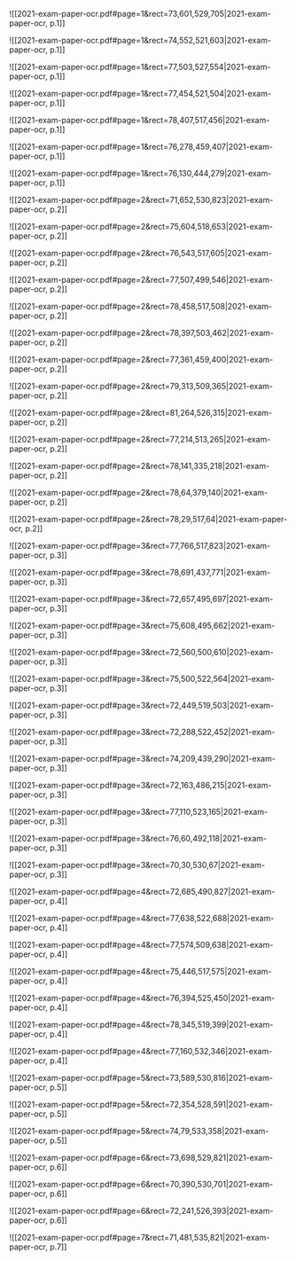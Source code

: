 ![[2021-exam-paper-ocr.pdf#page=1&rect=73,601,529,705|2021-exam-paper-ocr, p.1]]



![[2021-exam-paper-ocr.pdf#page=1&rect=74,552,521,603|2021-exam-paper-ocr, p.1]]



![[2021-exam-paper-ocr.pdf#page=1&rect=77,503,527,554|2021-exam-paper-ocr, p.1]]



![[2021-exam-paper-ocr.pdf#page=1&rect=77,454,521,504|2021-exam-paper-ocr, p.1]]



![[2021-exam-paper-ocr.pdf#page=1&rect=78,407,517,456|2021-exam-paper-ocr, p.1]]



![[2021-exam-paper-ocr.pdf#page=1&rect=76,278,459,407|2021-exam-paper-ocr, p.1]]



![[2021-exam-paper-ocr.pdf#page=1&rect=76,130,444,279|2021-exam-paper-ocr, p.1]]



![[2021-exam-paper-ocr.pdf#page=2&rect=71,652,530,823|2021-exam-paper-ocr, p.2]]



![[2021-exam-paper-ocr.pdf#page=2&rect=75,604,518,653|2021-exam-paper-ocr, p.2]]



![[2021-exam-paper-ocr.pdf#page=2&rect=76,543,517,605|2021-exam-paper-ocr, p.2]]



![[2021-exam-paper-ocr.pdf#page=2&rect=77,507,499,546|2021-exam-paper-ocr, p.2]]



![[2021-exam-paper-ocr.pdf#page=2&rect=78,458,517,508|2021-exam-paper-ocr, p.2]]



![[2021-exam-paper-ocr.pdf#page=2&rect=78,397,503,462|2021-exam-paper-ocr, p.2]]



![[2021-exam-paper-ocr.pdf#page=2&rect=77,361,459,400|2021-exam-paper-ocr, p.2]]



![[2021-exam-paper-ocr.pdf#page=2&rect=79,313,509,365|2021-exam-paper-ocr, p.2]]



![[2021-exam-paper-ocr.pdf#page=2&rect=81,264,526,315|2021-exam-paper-ocr, p.2]]



![[2021-exam-paper-ocr.pdf#page=2&rect=77,214,513,265|2021-exam-paper-ocr, p.2]]



![[2021-exam-paper-ocr.pdf#page=2&rect=78,141,335,218|2021-exam-paper-ocr, p.2]]



![[2021-exam-paper-ocr.pdf#page=2&rect=78,64,379,140|2021-exam-paper-ocr, p.2]]



![[2021-exam-paper-ocr.pdf#page=2&rect=78,29,517,64|2021-exam-paper-ocr, p.2]]



![[2021-exam-paper-ocr.pdf#page=3&rect=77,766,517,823|2021-exam-paper-ocr, p.3]]



![[2021-exam-paper-ocr.pdf#page=3&rect=78,691,437,771|2021-exam-paper-ocr, p.3]]



![[2021-exam-paper-ocr.pdf#page=3&rect=72,657,495,697|2021-exam-paper-ocr, p.3]]



![[2021-exam-paper-ocr.pdf#page=3&rect=75,608,495,662|2021-exam-paper-ocr, p.3]]



![[2021-exam-paper-ocr.pdf#page=3&rect=72,560,500,610|2021-exam-paper-ocr, p.3]]



![[2021-exam-paper-ocr.pdf#page=3&rect=75,500,522,564|2021-exam-paper-ocr, p.3]]



![[2021-exam-paper-ocr.pdf#page=3&rect=72,449,519,503|2021-exam-paper-ocr, p.3]]



![[2021-exam-paper-ocr.pdf#page=3&rect=72,288,522,452|2021-exam-paper-ocr, p.3]]



![[2021-exam-paper-ocr.pdf#page=3&rect=74,209,439,290|2021-exam-paper-ocr, p.3]]



![[2021-exam-paper-ocr.pdf#page=3&rect=72,163,486,215|2021-exam-paper-ocr, p.3]]



![[2021-exam-paper-ocr.pdf#page=3&rect=77,110,523,165|2021-exam-paper-ocr, p.3]]



![[2021-exam-paper-ocr.pdf#page=3&rect=76,60,492,118|2021-exam-paper-ocr, p.3]]



![[2021-exam-paper-ocr.pdf#page=3&rect=70,30,530,67|2021-exam-paper-ocr, p.3]]



![[2021-exam-paper-ocr.pdf#page=4&rect=72,685,490,827|2021-exam-paper-ocr, p.4]]



![[2021-exam-paper-ocr.pdf#page=4&rect=77,638,522,688|2021-exam-paper-ocr, p.4]]



![[2021-exam-paper-ocr.pdf#page=4&rect=77,574,509,638|2021-exam-paper-ocr, p.4]]



![[2021-exam-paper-ocr.pdf#page=4&rect=75,446,517,575|2021-exam-paper-ocr, p.4]]



![[2021-exam-paper-ocr.pdf#page=4&rect=76,394,525,450|2021-exam-paper-ocr, p.4]]



![[2021-exam-paper-ocr.pdf#page=4&rect=78,345,519,399|2021-exam-paper-ocr, p.4]]



![[2021-exam-paper-ocr.pdf#page=4&rect=77,160,532,346|2021-exam-paper-ocr, p.4]]



![[2021-exam-paper-ocr.pdf#page=5&rect=73,589,530,816|2021-exam-paper-ocr, p.5]]



![[2021-exam-paper-ocr.pdf#page=5&rect=72,354,528,591|2021-exam-paper-ocr, p.5]]



![[2021-exam-paper-ocr.pdf#page=5&rect=74,79,533,358|2021-exam-paper-ocr, p.5]]



![[2021-exam-paper-ocr.pdf#page=6&rect=73,698,529,821|2021-exam-paper-ocr, p.6]]



![[2021-exam-paper-ocr.pdf#page=6&rect=70,390,530,701|2021-exam-paper-ocr, p.6]]



![[2021-exam-paper-ocr.pdf#page=6&rect=72,241,526,393|2021-exam-paper-ocr, p.6]]



![[2021-exam-paper-ocr.pdf#page=7&rect=71,481,535,821|2021-exam-paper-ocr, p.7]]



